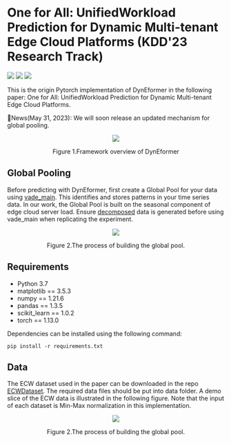 # One for All: UnifiedWorkload Prediction for Dynamic Multi-tenant Edge Cloud Platforms (KDD'23 Research Track)
![](https://img.shields.io/badge/python-3.7-brightgreen.svg)
![](https://img.shields.io/badge/Pytorch-red.svg)
![](https://img.shields.io/badge/license-brightgreen.svg)

This is the origin Pytorch implementation of DynEformer in the following paper: One for All: UnifiedWorkload Prediction for Dynamic Multi-tenant Edge Cloud Platforms.

🚩News(May 31, 2023): We will soon release an updated mechanism for global pooling.

<div align="center">
  <img src="https://github.com/hsy23/KDD23_DynEformer/assets/45703329/ea33c6dc-973c-4175-b5fb-bef5da843802">
  <p>Figure 1.Framework overview of DynEformer</p>
</div>

## Global Pooling
Before predicting with DynEformer, first create a Global Pool for your data using [vade_main](./models/GlobalPooing/vade_pooling/vade_main.py). This identifies and stores patterns in your time series data. In our work, the Global Pool is built on the seasonal component of edge cloud server load. Ensure [decomposed](models/series_decomp.py) data is generated before using vade_main when replicating the experiment.

<div align="center">
  <img src="https://github.com/hsy23/KDD23_DynEformer/assets/45703329/abadfc62-7fd4-4082-93c9-7921e3c8d9d9">
  <p>Figure 2.The process of building the global pool.</p>
</div>

## Requirements
- Python 3.7
- matplotlib == 3.5.3
- numpy == 1.21.6
- pandas == 1.3.5
- scikit_learn == 1.0.2
- torch == 1.13.0

Dependencies can be installed using the following command:

```pip install -r requirements.txt```

## Data
The ECW dataset used in the paper can be downloaded in the repo [ECWDataset](https://github.com/hsy23/ECWDataset). The required data files should be put into data folder. A demo slice of the ECW data is illustrated in the following figure. Note that the input of each dataset is Min-Max normalization in this implementation.

<div align="center">
  <img src="https://github.com/hsy23/KDD23_DynEformer/assets/45703329/b523ec9f-0e2f-49d6-9780-687a903790fd">
  <p>Figure 2.The process of building the global pool.</p>
</div>